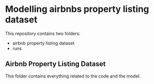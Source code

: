 # Modelling airbnbs property listing dataset
This repository contains two folders:
- airbnb property listing dataset
- runs

## Airbnb Property Listing Dataset
This folder contains everything related to the code and the model.

